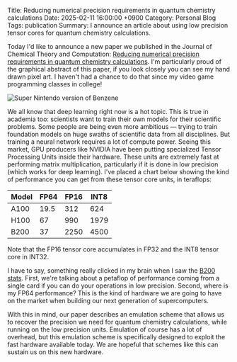 Title: Reducing numerical precision requirements in quantum chemistry calculations
Date: 2025-02-11 16:00:00 +0900
Category: Personal Blog
Tags: publication
Summary: I announce an article about using low precision tensor cores for quantum chemistry calculations.

Today I'd like to announce a new paper we published in the Journal of Chemical Theory and Computation: [Reducing numerical precision requirements in quantum chemistry calculations](https://doi.org/10.1021/acs.jctc.4c00938). I'm particularly proud of the graphical abstract of this paper, if you look closely you can see my hand drawn pixel art. I haven't had a chance to do that since my video game programming classes in college!

![Super Nintendo version of Benzene]({attach}assets/benzene.jpg)

We all know that deep learning right now is a hot topic. This is true in academia too: scientists want to train their own models for their scientific problems. Some people are being even more ambitious &mdash; trying to train foundation models on huge swaths of scientific data from all disciplines. But training a neural network requires a lot of compute power. Seeing this market, GPU producers like NVIDIA have been putting specialized Tensor Processing Units inside their hardware. These units are extremely fast at performing matrix multiplication, particularly if it is done in low precision (which works for deep learning). I've placed a chart below showing the kind of performance you can get from these tensor core units, in teraflops:

| Model | FP64 | FP16 | INT8 |
|-------|------|------|------|
| A100  | 19.5 | 312  | 624  | 
| H100  | 67   | 990  | 1979 |
| B200  | 37   | 2250 | 4500 |

Note that the FP16 tensor core accumulates in FP32 and the INT8 tensor core in INT32.

I have to say, something really clicked in my brain when I saw the [B200 stats](https://nvdam.widen.net/s/wwnsxrhm2w/blackwell-datasheet-3384703). First, we're talking about a petaflop of performance coming from a single card if you can do your operations in low precision. Second, where is my FP64 performance? This is the kind of hardware we are going to have on the market when building our next generation of supercomputers.

With this in mind, our paper describes an emulation scheme that allows us to recover the precision we need for quantum chemistry calculations, while running on the low precision units. Emulation of course has a lot of overhead, but this emulation scheme is specifically designed to exploit the fast hardware available today. We are hopeful that schemes like this can sustain us on this new hardware.
